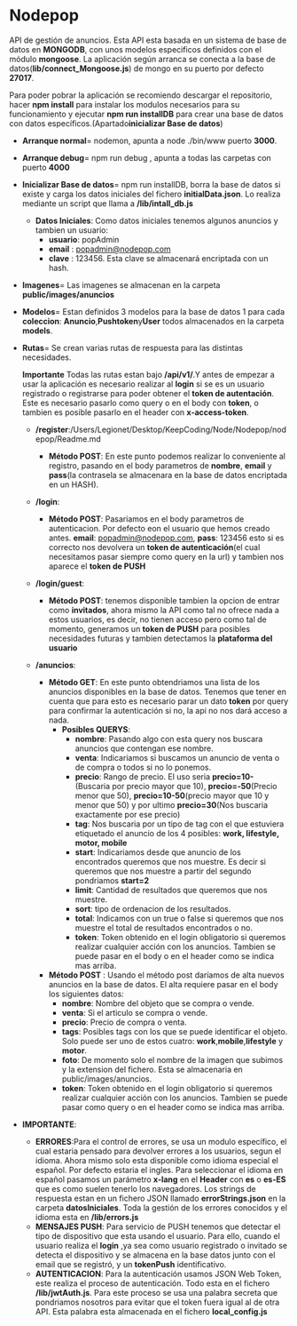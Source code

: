 <h1>Nodepop</h1>

API de gestión de anuncios. Esta API esta basada en un sistema de base de datos en **MONGODB**, con unos modelos especificos
definidos con el módulo **mongoose**. La aplicación según arranca se conecta a la base de datos(**lib/connect_Mongoose.js**) de mongo en su puerto
por defecto **27017**.

Para poder pobrar la aplicación se recomiendo descargar el repositorio, hacer **npm install** para instalar los modulos necesarios para
su funcionamiento y ejecutar **npm run installDB** para crear una base de datos con datos específicos.(Apartado**inicializar Base de datos**)

* **Arranque normal**= nodemon, apunta a node
./bin/www puerto **3000**.

* **Arranque debug**= npm run debug , apunta a
todas las carpetas con puerto **4000**

* **Inicializar Base de datos**= npm run installDB, borra la
base de datos si existe y carga los datos iniciales del fichero
**initialData.json**. Lo realiza mediante un script que llama a **/lib/intall_db.js**

    * **Datos Iniciales**: Como datos iniciales tenemos algunos anuncios
    y tambien un usuario:
        * **usuario**: popAdmin
        * **email** : popadmin@nodepop.com
        * **clave** : 123456. Esta clave se almacenará encriptada con un hash.

* **Imagenes**= Las imagenes se almacenan en la carpeta **public/images/anuncios**

* **Modelos**= Estan definidos 3 modelos para la base de datos 1 para cada **coleccion**: **Anuncio**,**Pushtoken**y**User** todos almacenados en la carpeta **models**.

* **Rutas**= Se crean varias rutas de respuesta para las distintas necesidades.

    **Importante** Todas las rutas estan bajo **/api/v1/**.Y antes de empezar a usar la aplicación es necesario realizar al **login** si se es un usuario
    registrado o registrarse para poder obtener el **token de autentación**. Este es necesario pasarlo como query o en el body con **token**, o
    tambien es posible pasarlo en el header con **x-access-token**.

    *  **/register**:/Users/Legionet/Desktop/KeepCoding/Node/Nodepop/nodepop/Readme.md
        * **Método POST**: En este punto podemos realizar lo conveniente al registro, pasando en el body parametros
     de **nombre**, **email** y **pass**(la contrasela se almacenara en la base de datos encriptada en un HASH).

    * **/login**:
        * **Método POST**: Pasariamos en el body parametros de autenticacion. Por defecto eon el usuario que hemos
        creado antes. **email**: popadmin@nodepop.com, **pass**: 123456 esto si es correcto nos devolvera un **token
        de autenticación**(el cual necesitamos pasar siempre como query en la url) y tambien nos aparece el **token de PUSH**

    * **/login/guest**:
        * **Método POST**: tenemos disponible tambien la opcion de entrar como **invitados**, ahora mismo la API
    como tal no ofrece nada a estos usuarios, es decir, no tienen acceso pero como tal de momento, generamos
    un **token de PUSH** para posibles necesidades futuras y tambien detectamos la **plataforma del usuario**

    * **/anuncios**:
        * **Método GET**: En este punto obtendriamos una lista de los anuncios disponibles en la base de datos. Tenemos que tener
        en cuenta que para esto es necesario parar un dato **token** por query para confirmar la autenticación si no, la api
        no nos dará acceso a nada.
            * **Posibles QUERYS**:
                * **nombre**: Pasando algo con esta query nos buscara anuncios que contengan ese nombre.
                * **venta**: Indicariamos si buscamos un anuncio de venta o de compra o todos si no lo ponemos.
                * **precio**: Rango de precio. El uso seria **precio=10-** (Buscaria por precio mayor que 10),
                  **precio=-50**(Precio menor que 50), **precio=10-50**(precio mayor que 10 y menor que 50) y
                  por ultimo **precio=30**(Nos buscaria exactamente por ese precio)
                * **tag**: Nos buscaria por un tipo de tag con el que estuviera etiquetado el anuncio de los 4 posibles:
                    **work, lifestyle, motor, mobile**
                * **start**: Indicariamos desde que anuncio de los encontrados queremos que nos muestre. Es decir si queremos que nos muestre
                a partir del segundo pondriamos **start=2**
                * **limit**: Cantidad de resultados que queremos que nos muestre.
                * **sort**: tipo de ordenacion de los resultados.
                * **total**: Indicamos con un true o false si queremos que nos muestre el total de resultados encontrados o no.
                * **token**: Token obtenido en el login obligatorio si queremos realizar cualquier acción con los anuncios. Tambien se puede pasar en el body o en el header como se indica mas arriba.
        * **Método POST** : Usando el método post daríamos de alta nuevos anuncios en la base de datos. El alta requiere pasar en el body los siguientes datos:
            * **nombre**: Nombre del objeto que se compra o vende.
            * **venta**: Si el articulo se compra o vende.
            * **precio**: Precio de compra o venta.
            * **tags**: Posibles tags con los que se puede identificar el objeto. Solo puede ser uno de estos cuatro: **work**,**mobile**,**lifestyle** y **motor**.
            * **foto**: De momento solo el nombre de la imagen que subimos y la extension del fichero. Esta se almacenaria en public/images/anuncios.
            * **token**: Token obtenido en el login obligatorio si queremos realizar cualquier acción con los anuncios. Tambien se puede pasar como query o en el header como se indica mas arriba.

* **IMPORTANTE**:
    * **ERRORES**:Para el control de errores, se usa un modulo específico, el cual estaria pensado para devolver errores a los usuarios, segun el idioma.
                Ahora mismo solo esta disponible como idioma especial el español. Por defecto estaria el ingles. Para seleccionar el idioma en español pasamos
                un parámetro **x-lang** en el **Header** con **es** o **es-ES** que es como suelen tenerlo los navegadores.
                Los strings de respuesta estan en un fichero JSON llamado **errorStrings.json** en la carpeta **datosIniciales**.
                Toda la gestión de los errores conocidos y el idioma esta en **/lib/errors.js**
    * **MENSAJES PUSH**: Para servicio de PUSH tenemos que detectar el tipo de dispositivo que esta usando el usuario. Para ello, cuando el usuario realiza el **login**
    ,ya sea como usuario registrado o invitado se detecta el dispositivo y se almacena en la base datos junto con el email que se registró, y un **tokenPush** identificativo.
    * **AUTENTICACION**: Para la autenticación usamos JSON Web Token, este realiza el proceso de autenticación. Todo esta en el fichero **/lib/jwtAuth.js**. Para este proceso se
     usa una palabra secreta que pondriamos nosotros para evitar que el token fuera igual al de otra API. Esta palabra esta almacenada en el fichero **local_config.js**
